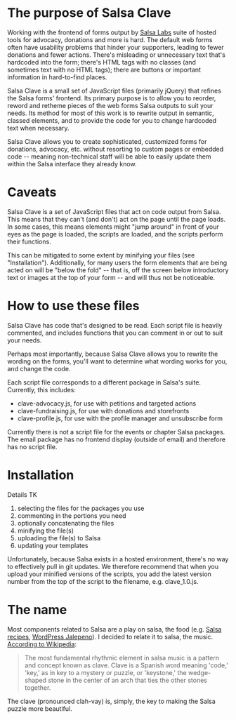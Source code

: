 # The purpose of Salsa Clave

Working with the frontend of forms output by 
[Salsa Labs](https://www.salsalabs.com/) suite of hosted tools for advocacy, 
donations and more is hard. The default web forms often have usability problems 
that hinder your supporters, leading to fewer donations and fewer actions. 
There's misleading or unnecessary text that's hardcoded into the form; there's 
HTML tags with no classes (and sometimes text with no HTML tags); there are 
buttons or important information in hard-to-find places.

Salsa Clave is a small set of JavaScript files (primarily jQuery) that refines 
the Salsa forms' frontend. Its primary purpose is to allow you to reorder, 
reword and retheme pieces of the web forms Salsa outputs to suit your needs. 
Its method for most of this work is to rewrite output in semantic, classed 
elements, and to provide the code for you to change hardcoded text when 
necessary.

Salsa Clave allows you to create sophisticated, customized forms for donations, 
advocacy, etc. without resorting to custom pages or embedded code -- meaning 
non-technical staff will be able to easily update them within the Salsa 
interface they already know.

# Caveats

Salsa Clave is a set of JavaScript files that act on code output from Salsa. 
This means that they can't (and don't) act on the page until the page loads. In 
some cases, this means elements might "jump around" in front of your eyes as 
the page is loaded, the scripts are loaded, and the scripts perform their 
functions.

This can be mitigated to some extent by minifying your files (see 
"Installation"). Additionally, for many users the form elements that are being 
acted on will be "below the fold" -- that is, off the screen below introductory 
text or images at the top of your form -- and will thus not be noticeable.

# How to use these files

Salsa Clave has code that's designed to be read. Each script file is heavily 
commented, and includes functions that you can comment in or out to suit your 
needs.

Perhaps most importantly, because Salsa Clave allows you to rewrite the wording 
on the forms, you'll want to determine what wording works for you, and change 
the code.

Each script file corresponds to a different package in Salsa's suite. 
Currently, this includes:

* clave-advocacy.js, for use with petitions and targeted actions
* clave-fundraising.js, for use with donations and storefronts
* clave-profile.js, for use with the profile manager and unsubscribe form

Currently there is not a script file for the events or chapter Salsa packages. 
The email package has no frontend display (outside of email) and therefore has 
no script file.

# Installation

Details TK

1. selecting the files for the packages you use
2. commenting in the portions you need
3. optionally concatenating the files
4. minifying the file(s)
5. uploading the file(s) to Salsa
6. updating your templates

Unfortunately, because Salsa exists in a hosted environment, there's no way to 
effectively pull in git updates. We therefore recommend that when you upload 
your minified versions of the scripts, you add the latest version number from 
the top of the script to the filename, e.g. clave_1.0.js.

# The name

Most components related to Salsa are a play on salsa, the food (e.g. 
[Salsa recipes](http://www.salsalabs.com/devs/recipes/), 
[WordPress Jalepeno](http://www.wpjalapeno.com/)). I decided to relate it to 
salsa, the music. 
[According to Wikipedia](http://en.wikipedia.org/wiki/Salsa_music#Clave):

> The most fundamental rhythmic element in salsa music is a pattern and concept
> known as clave. Clave is a Spanish word meaning 'code,' 'key,' as in key to a
> mystery or puzzle, or 'keystone,' the wedge-shaped stone in the center of an
> arch that ties the other stones together.

The clave (pronounced clah-vay) is, simply, the key to making the Salsa puzzle 
more beautiful.
